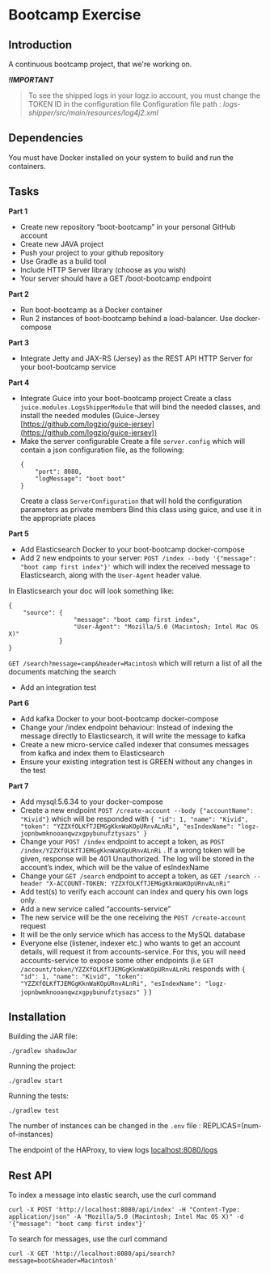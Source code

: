 # Bootcamp Exercise

## Introduction
A continuous bootcamp project, that we're working on.

***!IMPORTANT***
> To see the shipped logs in your logz.io account, you must change the TOKEN ID in the configuration file 
> Configuration file path : *logs-shipper/src/main/resources/log4j2.xml*


## Dependencies
You must have Docker installed on your system to build and run the containers.


## Tasks
**Part 1**
- Create new repository “boot-bootcamp” in your personal GitHub account
- Create new JAVA project
- Push your project to your github repository
- Use Gradle as a build tool
- Include HTTP Server library (choose as you wish)
- Your server should have a GET /boot-bootcamp endpoint

**Part 2**
- Run boot-bootcamp as a Docker container 
- Run 2 instances of boot-bootcamp behind a load-balancer. Use docker-compose

**Part 3**
- Integrate Jetty and JAX-RS (Jersey) as the REST API HTTP Server for your boot-bootcamp service

**Part 4**
- Integrate Guice into your boot-bootcamp project
  Create a class `juice.modules.LogsShipperModule` that will bind the needed classes, and install the needed modules (Guice-Jersey [https://github.com/logzio/guice-jersey](https://github.com/logzio/guice-jersey))
- Make the server configurable
  Create a file `server.config` which will contain a json configuration file, as the following:
  ```
  {
      "port": 8080,
      "logMessage": "boot boot"
  }
  ```
  Create a class `ServerConfiguration`  that will hold the configuration parameters as private members
  Bind this class using guice, and use it in the appropriate places 

**Part 5**
- Add Elasticsearch Docker to your boot-bootcamp docker-compose
- Add 2 new endpoints to your server:
`POST /index --body '{"message": "boot camp first index"}'` which will index the received message to Elasticsearch, along with the `User-Agent` header value.  

In Elasticsearch your doc will look something like:  
```
{
    "source": {
                  "message": "boot camp first index",
                  "User-Agent": "Mozilla/5.0 (Macintosh; Intel Mac OS X)"
              }
}
```

`GET /search?message=camp&header=Macintosh` which will return a list of all the documents matching the search
- Add an integration test

**Part 6**
- Add kafka Docker to your boot-bootcamp docker-compose
- Change your /index endpoint behaviour: Instead of indexing the message directly to Elasticsearch, it will write the message to kafka
- Create a new micro-service called indexer that consumes messages from kafka and index them to Elasticsearch
- Ensure your existing integration test is GREEN without any changes in the test

**Part 7**
- Add mysql:5.6.34 to your docker-compose
- Create a new endpoint `POST /create-account --body {"accountName": "Kivid"}` which will be responded with `{ "id": 1, "name": "Kivid", "token": "YZZXfOLKfTJEMGgKknWaKOpURnvALnRi", "esIndexName": "logz-jopnbwmknooanqwzxgpybunufztysazs" }`
- Change your `POST /index` endpoint to accept a token, as `POST /index/YZZXfOLKfTJEMGgKknWaKOpURnvALnRi` . If a wrong token will be given, response will be 401 Unauthorized. The log will be stored in the account’s index, which will be the value of esIndexName
- Change your `GET /search` endpoint to accept a token, as `GET /search --header "X-ACCOUNT-TOKEN: YZZXfOLKfTJEMGgKknWaKOpURnvALnRi"` 
- Add test(s) to verify each account can index and query his own logs only.
- Add a new service called “accounts-service”
- The new service will be the one receiving the `POST /create-account` request 
- It will be the only service which has access to the MySQL database
- Everyone else (listener, indexer etc.) who wants to get an account details, will request it from accounts-service. For this, you will need accounts-service to expose some other endpoints (i.e `GET /account/token/YZZXfOLKfTJEMGgKknWaKOpURnvALnRi` responds with `{ "id": 1, "name": "Kivid", "token": "YZZXfOLKfTJEMGgKknWaKOpURnvALnRi", "esIndexName": "logz-jopnbwmknooanqwzxgpybunufztysazs" }` )

## Installation
Building the JAR file:

```
./gradlew shadowJar
```

Running the project:

```
./gradlew start
```

Running the tests:

```
./gradlew test
```

The number of instances can be changed in the `.env` file : REPLICAS=(num-of-instances)

The endpoint of the HAProxy, to view logs
[localhost:8080/logs](http://localhost:8080/logs)

## Rest API

To index a message into elastic search, use the curl command
```
curl -X POST 'http://localhost:8080/api/index' -H "Content-Type: application/json" -A "Mozilla/5.0 (Macintosh; Intel Mac OS X)" -d '{"message": "boot camp first index"}'
```

To search for messages, use the curl command
```
curl -X GET 'http://localhost:8080/api/search?message=boot&header=Macintosh'
```
